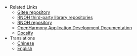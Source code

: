 <!-- _navbar.md -->

- Related Links
  - [Gitee repository](https://gitee.com/react-native-oh-library/usage-docs/tree/master)
  - [RNOH third-party library repositories](https://github.com/orgs/react-native-oh-library/repositories)
  - [RNOH repository](https://gitee.com/openharmony-sig/ohos_react_native)
  - [OpenHarmony Application Development Documentation](https://gitee.com/openharmony/docs/blob/master/en/application-dev/Readme-EN.md)
  - [Docsify](https://docsify.js.org/#/)
- Translations
  - [Chinese](/zh-cn/)
  - [English](/en/README_EN.md)